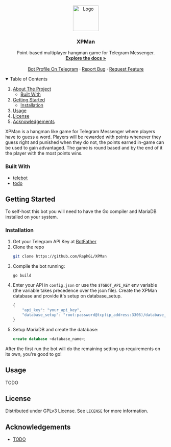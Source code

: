<!-- PROJECT LOGO -->
<br />
<p align="center">
  <a href="https://github.com/othneildrew/Best-README-Template">
    <img src="images/logo.png" alt="Logo" width="80" height="80">
  </a>

  <h3 align="center">XPMan</h3>

  <p align="center">
     Point-based multiplayer hangman game for Telegram Messenger. 
    <br />
    <a href="https://github.com/RaphGL/XPMan"><strong>Explore the docs »</strong></a>
    <br />
    <br />
    <a href="http://t.me/XPManBot">Bot Profile On Telegram</a>
    ·
    <a href="https://github.com/RaphGL/XPMan/issues">Report Bug</a>
    ·
    <a href="https://github.com/RaphGL/XPMan/issues">Request Feature</a>
  </p>
</p>



<!-- TABLE OF CONTENTS -->
<details open="open">
  <summary>Table of Contents</summary>
  <ol>
    <li>
      <a href="#about-the-project">About The Project</a>
      <ul>
        <li><a href="#built-with">Built With</a></li>
      </ul>
    </li>
    <li>
      <a href="#getting-started">Getting Started</a>
      <ul>
        <li><a href="#installation">Installation</a></li>
      </ul>
    </li>
    <li><a href="#usage">Usage</a></li>
    <li><a href="#license">License</a></li>
    <li><a href="#acknowledgements">Acknowledgements</a></li>
  </ol>
</details>



<!-- ABOUT THE PROJECT -->
XPMan is a hangman like game for Telegram Messenger where players have to guess a word. Players will be rewarded with points whenever they guess right and punished when they do not, the points earned in-game can be used to gain advantaged. The game is round based and by the end of it the player with the most points wins. 

### Built With

* [telebot](https://github.com/tucnak/telebot)
* [todo]()



<!-- GETTING STARTED -->
## Getting Started

To self-host this bot you will need to have the Go compiler and MariaDB installed on your system.

### Installation

1. Get your Telegram API Key at [BotFather](https://t.me/Botfather)
2. Clone the repo
   ```sh
   git clone https://github.com/RaphGL/XPMan
   ```
3. Compile the bot running:
   ```sh
   go build
   ```
4. Enter your API in `config.json` or use the `$TGBOT_API_KEY` env variable (the variable takes precedence over the json file). Create the XPMan database and provide it's setup on database_setup.
   ```js
   {
       "api_key": "your_api_key",
       "database_setup": "root:password@tcp(ip_address:3306)/database_name"
   }
   ```
5. Setup MariaDB and create the database:
   ```sql
   create database <database_name>;
   ```
After the first run the bot will do the remaining setting up requirements on its own, you're good to go!

<!-- USAGE EXAMPLES -->
## Usage

TODO

<!-- LICENSE -->
## License

Distributed under GPLv3 License. See `LICENSE` for more information.

<!-- ACKNOWLEDGEMENTS -->
## Acknowledgements
* [TODO]()



<!-- MARKDOWN LINKS & IMAGES -->
<!-- https://www.markdownguide.org/basic-syntax/#reference-style-links -->
[contributors-shield]: https://img.shields.io/github/contributors/othneildrew/Best-README-Template.svg?style=for-the-badge
[contributors-url]: https://github.com/othneildrew/Best-README-Template/graphs/contributors
[forks-shield]: https://img.shields.io/github/forks/othneildrew/Best-README-Template.svg?style=for-the-badge
[forks-url]: https://github.com/othneildrew/Best-README-Template/network/members
[stars-shield]: https://img.shields.io/github/stars/othneildrew/Best-README-Template.svg?style=for-the-badge
[stars-url]: https://github.com/othneildrew/Best-README-Template/stargazers
[issues-shield]: https://img.shields.io/github/issues/othneildrew/Best-README-Template.svg?style=for-the-badge
[issues-url]: https://github.com/othneildrew/Best-README-Template/issues
[license-shield]: https://img.shields.io/github/license/othneildrew/Best-README-Template.svg?style=for-the-badge
[license-url]: https://github.com/othneildrew/Best-README-Template/blob/master/LICENSE.txt
[linkedin-shield]: https://img.shields.io/badge/-LinkedIn-black.svg?style=for-the-badge&logo=linkedin&colorB=555
[linkedin-url]: https://linkedin.com/in/othneildrew
[product-screenshot]: images/screenshot.png
